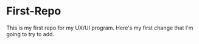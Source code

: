 # First-Repo
This is my first repo for my UX/UI program.
Here's my first change that I'm going to try to add.